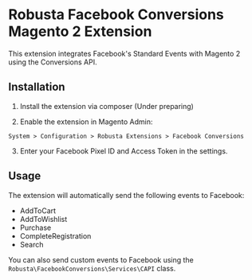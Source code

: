  # Robusta Facebook Conversions Magento 2 Extension

This extension integrates Facebook's Standard Events with Magento 2 using the Conversions API. 

## Installation

1. Install the extension via composer (Under preparing)

2. Enable the extension in Magento Admin:

```
System > Configuration > Robusta Extensions > Facebook Conversions
```

3. Enter your Facebook Pixel ID and Access Token in the settings.

## Usage

The extension will automatically send the following events to Facebook:

* AddToCart
* AddToWishlist
* Purchase
* CompleteRegistration
* Search

You can also send custom events to Facebook using the `Robusta\FacebookConversions\Services\CAPI` class.


